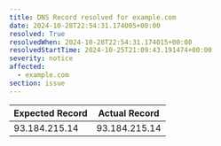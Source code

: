```yaml
---
title: DNS Record resolved for example.com
date: 2024-10-28T22:54:31.174005+00:00
resolved: True
resolvedWhen: 2024-10-28T22:54:31.174015+00:00
resolvedStartTime: 2024-10-25T21:09:43.191474+00:00
severity: notice
affected:
  - example.com
section: issue
---
```


| Expected Record  | Actual Record  |
|------------------|----------------|
| 93.184.215.14 | 93.184.215.14 |
